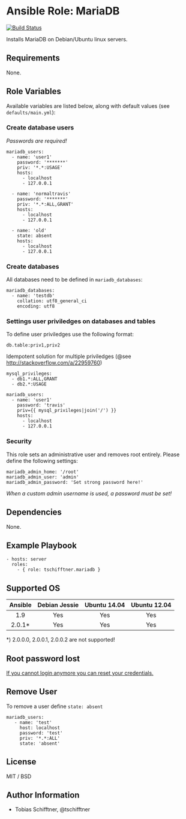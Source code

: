 # Ansible Role: MariaDB

[![Build Status](https://travis-ci.org/tschifftner/ansible-role-mariadb.svg?branch=master)](https://travis-ci.org/tschifftner/ansible-role-mariadb)

Installs MariaDB on Debian/Ubuntu linux servers.

## Requirements

None.

## Role Variables

Available variables are listed below, along with default values (see `defaults/main.yml`):

### Create database users

_Passwords are required!_

```
mariadb_users:
  - name: 'user1'
    password: '*******'
    priv: '*.*:USAGE'
    hosts:
      - localhost
      - 127.0.0.1

  - name: 'normaltravis'
    password: '*******'
    priv: '*.*:ALL,GRANT'
    hosts:
      - localhost
      - 127.0.0.1
      
  - name: 'old'
    state: absent
    hosts:
      - localhost
      - 127.0.0.1
```

### Create databases

All databases need to be defined in ```mariadb_databases```:

```
mariadb_databases:
  - name: 'testdb'
    collation: utf8_general_ci
    encoding: utf8
```

### Settings user priviledges on databases and tables

To define user priviledges use the following format:
```
db.table:priv1,priv2
```

Idempotent solution for multiple priviledges (@see http://stackoverflow.com/a/22959760)

```
mysql_privileges:
  - db1.*:ALL,GRANT
  - db2.*:USAGE
  
mariadb_users:  
  - name: 'user1'
    password: 'travis'
    priv={{ mysql_privileges|join('/') }}
    hosts:
      - localhost
      - 127.0.0.1
```

### Security

This role sets an administrative user and removes root entirely. Please define the following settings:

```
mariadb_admin_home: '/root'
mariadb_admin_user: 'admin'
mariadb_admin_password: 'Set strong password here!'
```

_When a custom admin username is used, a password must be set!_

## Dependencies

None.

## Example Playbook

    - hosts: server
      roles:
        - { role: tschifftner.mariadb }

## Supported OS

Ansible          | Debian Jessie    | Ubuntu 14.04    | Ubuntu 12.04
:--------------: | :--------------: | :-------------: | :-------------: 
1.9              | Yes              | Yes             | Yes
2.0.1*           | Yes              | Yes             | Yes

*) 2.0.0.0, 2.0.0.1, 2.0.0.2 are not supported!

## Root password lost

[If you cannot login anymore you can reset your credentials.](https://falseisnotnull.wordpress.com/2012/10/31/did-you-lose-your-mariadb-root-password-gnulinux/)

## Remove User
To remove a user define ```state: absent```
```
mariadb_users:
   - name: 'test'
     host: localhost
     password: 'test'
     priv: '*.*:ALL'
     state: 'absent'
```

## License

MIT / BSD

## Author Information

 - Tobias Schifftner, @tschifftner